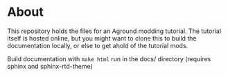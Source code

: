 About
=====

This repository holds the files for an Aground modding tutorial. The tutorial itself is hosted online, but you might want to clone this to build the documentation locally, or else to get ahold of the tutorial mods.

Build documentation with `make html` run in the docs/ directory (requires sphinx and sphinx-rtd-theme)

